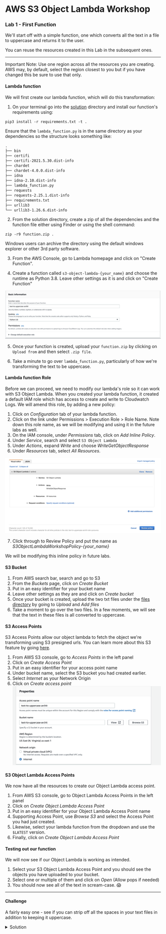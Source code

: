 # AWS S3 Object Lambda Workshop
### Lab 1 - First Function

We'll start off with a simple function, one which converts all the text in a file to uppercase and returns it to the user. 

You can reuse the resources created in this Lab in the subsequent ones. 

***

Important Note: Use one region across all the resources you are creating. AWS may, by default, select the region closest to you but if you have changed this be sure to use that only. 

#### Lambda function
We will first create our lambda function, which will do this transformation:

1. On your terminal go into the [solution](./solution) directory and install our function's requirements using:

```Shell
pip3 install -r requirements.txt -t .
```
Ensure that the `lambda_function.py` is in the same directory as your dependencies so the structure looks something like:
```
.
├── bin
├── certifi
├── certifi-2021.5.30.dist-info
├── chardet
├── chardet-4.0.0.dist-info
├── idna
├── idna-2.10.dist-info
├── lambda_function.py
├── requests
├── requests-2.25.1.dist-info
├── requirements.txt
├── urllib3
└── urllib3-1.26.6.dist-info
```

2. From the solution directory, create a zip of all the dependencies and the function file either using Finder or using the shell command:
```Shell
zip -r9 function.zip .
```
Windows users can archive the directory using the default windows explorer or other 3rd party software. 

3. From the AWS Console, go to Lambda homepage and click on "Create Function".

4. Create a function called `s3-object-lambda-{your_name}` and choose the runtime as Python 3.8. Leave other settings as it is and click on "Create Function"

![image](./images/lambda-create.png)

5. Once your function is created, upload your `function.zip` by clicking on `Upload from` and then select `.zip file`. 

6. Take a minute to go over `lambda_function.py`, particularly of how we're transforming the text to be uppercase.

#### Lambda function Role
Before we can proceed, we need to modify our lambda's role so it can work with S3 Object Lambda. When you created your lambda function, it created a default IAM role which has access to create and write to Cloudwatch Logs. We will amend this role, by adding a new policy:

1. Click on _Configuration_ tab of your lambda function.
2. Click on the link under Permissions > Execution Role > Role Name. Note down this role name, as we will be modifying and using it in the future labs as well.
3. On the IAM console, under _Permissions_ tab, click on _Add Inline Policy_. 
4. Under _Service_, search and select `S3 Object Lambda`
5. Under _Actions_, expand _Write_ and choose _WriteGetObjectResponse_ 
6. Under _Resources_ tab, select _All Resources_. 

![image](./images/iam-policy.png)

7. Click through to Review Policy and put the name as _S3ObjectLambdaWorkshopPolicy-{your\_name}_

We will be modifying this inline policy in future labs. 

#### S3 Bucket

1. From AWS search bar, search and go to S3
2. From the _Buckets_ page, click on _Create Bucket_
3. Put in an easy identifier for your bucket name
4. Leave other settings as they are and click on _Create bucket_
5. Once your bucket is created, upload the two txt files under the [files directory](./files) by going to _Upload_ and _Add files_
6. Take a moment to go over the two files. In a few moments, we will see that the text in these files is all converted to uppercase. 

#### S3 Access Points

S3 Access Points allow our object lambda to fetch the object we're transforming using S3 presigned urls. You can learn more about this S3 feature by going [here](https://docs.aws.amazon.com/AmazonS3/latest/userguide/ShareObjectPreSignedURL.html).

1. From AWS S3 console, go to _Access Points_ in the left panel
2. Click on _Create Access Point_
3. Put in an easy identifier for your access point name
4. Under bucket name, select the S3 bucket you had created earlier. 
5. Select _Internet_ as your Network Origin
6. Click on _Create access point_
![image](./images/access-point.png)

#### S3 Object Lambda Access Points

We now have all the resources to create our Object Lambda access point.

1. From AWS S3 console, go to Object Lambda Access Points in the left panel
2. Click on _Create Object Lambda Access Point_
3. Put in an easy identifier for your Object Lambda Access Point name
4. Supporting Access Point, use _Browse S3_ and select the Access Point you had just created.
5. Likewise, select your lambda function from the dropdown and use the `$LATEST` version.
6. Finally, click on _Create Object Lambda Access Point_ 

#### Testing out our function
We will now see if our Object Lambda is working as intended. 

1. Select your S3 Object Lambda Access Point and you should see the objects you have uploaded to your bucket. 
2. Select one or multiple of them and click on _Open_ (Allow pops if needed)
3. You should now see all of the text in scream-case. 😱

***
#### Challenge
A fairly easy one - see if you can strip off all the spaces in your text files in addition to keeping it uppercase. 
<details><summary>Solution</summary>
<p>

```python
transformed_object = original_object.upper().replace(" ", "")
```

</p>
<p>
Using regex is also totally cool
</p>
</details>
